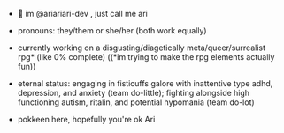 - 👋 im @ariariari-dev , just call me ari
- pronouns: they/them or she/her (both work equally)
- currently working on a disgusting/diagetically meta/queer/surrealist rpg* (like 0% complete) ((*im trying to make the rpg elements actually fun))
- eternal status: engaging in fisticuffs galore with inattentive type adhd, depression, and anxiety (team do-little); fighting alongside high functioning autism, ritalin, and potential hypomania (team do-lot)

- pokkeen here, hopefully you're ok Ari
<!---
ariariari-dev/ariariari-dev is a ✨ special ✨
